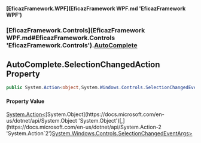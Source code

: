 #### [EficazFramework.WPF](EficazFramework WPF.md 'EficazFramework WPF')
### [EficazFramework.Controls](EficazFramework WPF.md#EficazFramework.Controls 'EficazFramework.Controls').[AutoComplete](EficazFramework.Controls/AutoComplete.md 'EficazFramework.Controls.AutoComplete')

## AutoComplete.SelectionChangedAction Property

```csharp
public System.Action<object,System.Windows.Controls.SelectionChangedEventArgs> SelectionChangedAction { get; set; }
```

#### Property Value
[System.Action&lt;](https://docs.microsoft.com/en-us/dotnet/api/System.Action-2 'System.Action`2')[System.Object](https://docs.microsoft.com/en-us/dotnet/api/System.Object 'System.Object')[,](https://docs.microsoft.com/en-us/dotnet/api/System.Action-2 'System.Action`2')[System.Windows.Controls.SelectionChangedEventArgs](https://docs.microsoft.com/en-us/dotnet/api/System.Windows.Controls.SelectionChangedEventArgs 'System.Windows.Controls.SelectionChangedEventArgs')[&gt;](https://docs.microsoft.com/en-us/dotnet/api/System.Action-2 'System.Action`2')